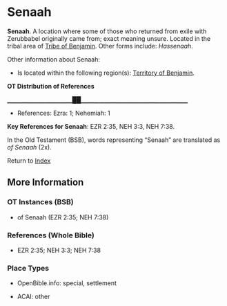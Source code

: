# Senaah
**Senaah**. 
A location where some of those who returned from exile with Zerubbabel originally came from; exact meaning unsure. 
Located in the tribal area of [Tribe of Benjamin](../../../groups/md/acai/Benjamin.md). 
Other forms include: 
*Hassenaah*. 




Other information about Senaah:


* Is located within the following region(s): 
[Territory of Benjamin](TerritoryOfBenjamin.md). 


**OT Distribution of References**

▁▁▁▁▁▁▁▁▁▁▁▁▁▁██▁▁▁▁▁▁▁▁▁▁▁▁▁▁▁▁▁▁▁▁▁▁▁
* References: Ezra: 1; Nehemiah: 1



**Key References for Senaah**: 
EZR 2:35, NEH 3:3, NEH 7:38. 


In the Old Testament (BSB), words representing “Senaah” are translated as 
*of Senaah* (2x). 




Return to [Index](00-Index.md)

## More Information

### OT Instances (BSB)

* of Senaah (EZR 2:35; NEH 7:38)



### References (Whole Bible)

* EZR 2:35; NEH 3:3; NEH 7:38


### Place Types

* OpenBible.info: special, settlement

* ACAI: other




